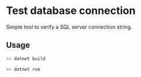 # Test database connection
Simple tool to verify a SQL server connection string.

## Usage
```powershell
>> dotnet build
```

```powershell
>> dotnet run
```

